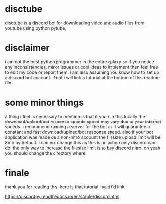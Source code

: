 # disctube
disctube is a discord bot for downloading video and audio files from youtube using python pytube.

# disclaimer
i am not the best python programmer in the entire galaxy so if you notice any inconsistencies, minor issues or cool ideas to implement then feel free to edit my code or report them. i am also assuming you know how to set up a discord bot account. if not i will link a tutorial at the bottom of this readme file. 

# some minor things
a thing i feel is necessary to mention is that if you run this locally the download/upload/bot response speeds speed may vary due to your internet speeds. i recommend running a server for the bot as it will guarantee a constant and fast download/upload/bot response speed. also if your bot application was made on a non-nitro account the filesize upload limit will be 8mb by default. i can not change this as this is an action only discord can do. the only way to increase the filesize limit is to buy discord nitro. oh yeah you should change the directory where

# finale
thank you for reading this. here is that tutorial i said i'd link:

https://discordpy.readthedocs.io/en/stable/discord.html
